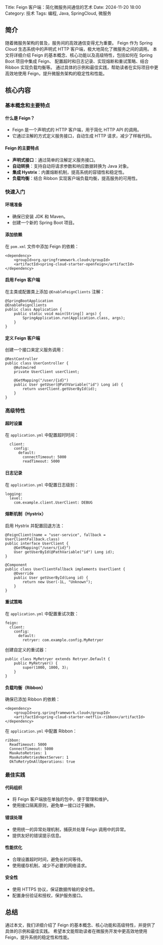 Title: Feign 客户端：简化微服务间通信的艺术
Date: 2024-11-20 18:00
Category: 技术
Tags: 编程, Java, SpringCloud, 微服务

## 简介

随着微服务架构的普及，服务间的高效通信变得尤为重要。
Feign 作为 Spring Cloud 生态系统中的声明式 HTTP 客户端，极大地简化了微服务之间的调用。
本文将详细介绍 Feign 的基本概念、核心功能以及高级特性，包括如何在 Spring Boot 项目中集成 Feign、
配置超时和日志记录、实现熔断和重试策略、结合 Ribbon 实现负载均衡等。
通过具体的示例和最佳实践，帮助读者在实际项目中更高效地使用 Feign，提升微服务架构的稳定性和性能。

## 核心内容

### 基本概念和主要特点

#### 什么是 Feign？
- Feign 是一个声明式的 HTTP 客户端，用于简化 HTTP API 的调用。
- 它通过注解的方式定义服务接口，自动生成 HTTP 请求，减少了样板代码。

#### Feign 的主要特点
- **声明式接口**：通过简单的注解定义服务接口。
- **自动转换**：支持自动将请求参数和响应数据转换为 Java 对象。
- **集成 Hystrix**：内置熔断机制，提高系统的容错性和稳定性。
- **负载均衡**：结合 Ribbon 实现客户端负载均衡，提高服务的可用性。

### 快速入门

#### 环境准备
- 确保已安装 JDK 和 Maven。
- 创建一个新的 Spring Boot 项目。

#### 添加依赖
在 `pom.xml` 文件中添加 Feign 的依赖：

```
<dependency>
    <groupId>org.springframework.cloud</groupId>
    <artifactId>spring-cloud-starter-openfeign</artifactId>
</dependency>

```

#### 启用 Feign 客户端
在主类或配置类上添加 `@EnableFeignClients` 注解：

```
@SpringBootApplication
@EnableFeignClients
public class Application {
    public static void main(String[] args) {
        SpringApplication.run(Application.class, args);
    }
}

```

#### 定义 Feign 客户端
创建一个接口来定义服务调用：
```
@RestController
public class UserController {
    @Autowired
    private UserClient userClient;

    @GetMapping("/user/{id}")
    public User getUser(@PathVariable("id") Long id) {
        return userClient.getUserById(id);
    }
}

```

### 高级特性

#### 超时设置
在 `application.yml` 中配置超时时间：

```
  client:
    config:
      default:
        connectTimeout: 5000
        readTimeout: 5000

```

#### 日志记录
在 `application.yml` 中配置日志级别：

```
logging:
  level:
    com.example.client.UserClient: DEBUG

```

#### 熔断机制（Hystrix）
启用 Hystrix 并配置回退方法：

```
@FeignClient(name = "user-service", fallback = UserClientFallback.class)
public interface UserClient {
    @GetMapping("/users/{id}")
    User getUserById(@PathVariable("id") Long id);
}

@Component
public class UserClientFallback implements UserClient {
    @Override
    public User getUserById(Long id) {
        return new User(-1L, "Unknown");
    }
}

```

#### 重试策略
在 `application.yml` 中配置重试次数：

```
feign:
  client:
    config:
      default:
        retryer: com.example.config.MyRetryer

```

创建自定义的重试器：

```
public class MyRetryer extends Retryer.Default {
    public MyRetryer() {
        super(1000, 1000, 3);
    }
}

```

#### 负载均衡（Ribbon）
确保已添加 Ribbon 的依赖：

```
<dependency>
    <groupId>org.springframework.cloud</groupId>
    <artifactId>spring-cloud-starter-netflix-ribbon</artifactId>
</dependency>

```

在 `application.yml` 中配置 Ribbon：

```
ribbon:
  ReadTimeout: 5000
  ConnectTimeout: 5000
  MaxAutoRetries: 1
  MaxAutoRetriesNextServer: 1
  OkToRetryOnAllOperations: true

```

### 最佳实践

#### 代码组织
- 将 Feign 客户端放在单独的包中，便于管理和维护。
- 使用接口隔离原则，避免单一接口过于臃肿。

#### 错误处理
- 使用统一的异常处理机制，捕获并处理 Feign 调用中的异常。
- 提供友好的错误提示信息。

#### 性能优化
- 合理设置超时时间，避免长时间等待。
- 使用缓存机制，减少不必要的网络请求。

#### 安全性
- 使用 HTTPS 协议，保证数据传输的安全性。
- 配置身份验证和授权，保护服务接口。

## 总结
通过本文，我们详细介绍了 Feign 的基本概念、核心功能和高级特性，并提供了具体的示例和最佳实践。
希望本文能帮助读者在微服务开发中更高效地使用 Feign，提升系统的稳定性和性能。
